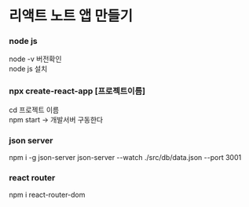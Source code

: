 # 리액트 노트 앱 만들기

### node js

node -v 버전확인  
node js 설치

### npx create-react-app [프로젝트이름]

cd 프로젝트 이름  
npm start -> 개발서버 구동한다

### json server

npm i -g json-server
json-server --watch ./src/db/data.json --port 3001

### react router

npm i react-router-dom
